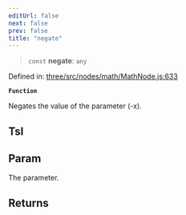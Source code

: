 ```yaml
---
editUrl: false
next: false
prev: false
title: "negate"
---
```


> `const` **negate**: `any`

Defined in: [three/src/nodes/math/MathNode.js:633](https://github.com/DefinitelyMaybe/three-i18n/blob/fa57b79433d1c349ffb23a78727299c8d4190136/three/src/nodes/math/MathNode.js#L633)

**`Function`**

Negates the value of the parameter (-x).

## Tsl

## Param

The parameter.

## Returns
